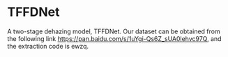 # TFFDNet
A two-stage dehazing model, TFFDNet.
Our dataset can be obtained from the following link https://pan.baidu.com/s/1uYgi-Qs6Z_sUA0lehvc97Q, and the extraction code is ewzq.
